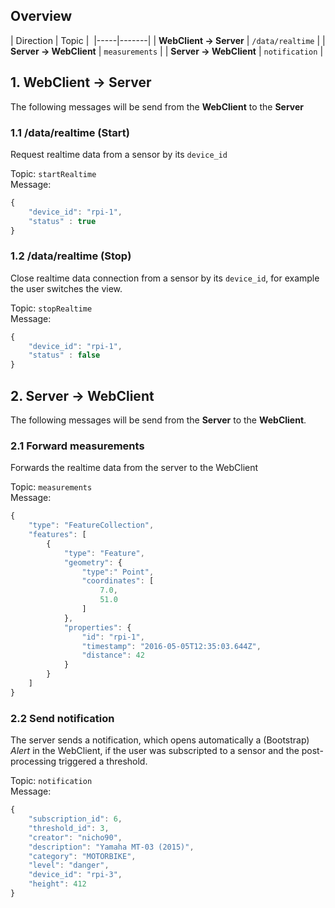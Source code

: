 ## Overview

| Direction | Topic | 
|-----|-------|
| **WebClient &rarr; Server** | `/data/realtime` |
| **Server &rarr; WebClient** | `measurements` |
| **Server &rarr; WebClient** | `notification` |

## 1. WebClient &rarr; Server

The following messages will be send from the **WebClient** to the **Server**

### 1.1 /data/realtime (Start)

Request realtime data from a sensor by its `device_id`

Topic: `startRealtime`<br>
Message:

```javascript
{
    "device_id": "rpi-1",
    "status" : true
}
```

### 1.2 /data/realtime (Stop)

Close realtime data connection from a sensor by its `device_id`, for example the user switches the view.

Topic: `stopRealtime`<br>
Message:

```javascript
{
    "device_id": "rpi-1",
    "status" : false
}
```


## 2. Server &rarr; WebClient

The following messages will be send from the **Server** to the **WebClient**.

### 2.1 Forward measurements

Forwards the realtime data from the server to the WebClient

Topic: `measurements`<br>
Message:

```javascript
{
    "type": "FeatureCollection",
    "features": [
        {
            "type": "Feature",
            "geometry": {
                "type":" Point",
                "coordinates": [
                    7.0,
                    51.0
                ]
            },
            "properties": {
                "id": "rpi-1",
                "timestamp": "2016-05-05T12:35:03.644Z",
                "distance": 42
            }
        }
    ]
}
```

### 2.2 Send notification

The server sends a notification, which opens automatically a (Bootstrap) *Alert* in the WebClient, if the user was subscripted to a sensor and the post-processing triggered a threshold.

Topic: `notification`<br>
Message:

```javascript
{ 
    "subscription_id": 6,
    "threshold_id": 3,
    "creator": "nicho90",
    "description": "Yamaha MT-03 (2015)",
    "category": "MOTORBIKE",
    "level": "danger",
    "device_id": "rpi-3",
    "height": 412
}
```
